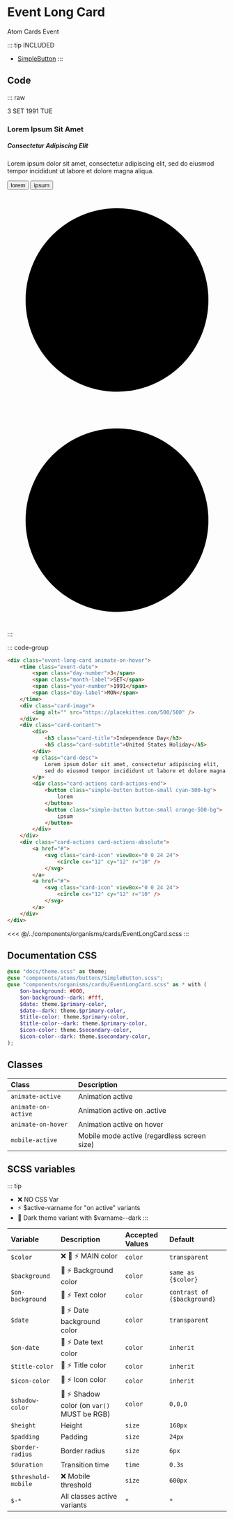 # Event Long Card
<Badge type="tip">Atom</Badge> <Badge type="info">Cards</Badge> <Badge type="info">Event</Badge>

::: tip INCLUDED
- [SimpleButton](/atoms/buttons/SimpleButton)
:::

## Code

::: raw
<div class="dev-section without-restrictions">
    <div class="event-long-card animate-on-hover">
        <time class="event-date" datetime="1991-09-03">
            <span class="day-number">3</span>
            <span class="month-label">SET</span>
            <span class="year-number">1991</span>
            <span class="day-label">TUE</span>
        </time>
        <div class="card-image">
            <img alt="" src="https://placekitten.com/500/500" />
        </div>
        <div class="card-content">
            <div>
                <h3 class="card-title">Lorem Ipsum Sit Amet</h3>
                <h5 class="card-subtitle">Consectetur Adipiscing Elit</h5>
            </div>
            <p class="card-desc">
                Lorem ipsum dolor sit amet, consectetur adipiscing elit,
                sed do eiusmod tempor incididunt ut labore et dolore magna aliqua.
            </p>
            <div class="card-actions card-actions-end">
                <button class="simple-button button-small cyan-500-bg">
                    lorem
                </button>
                <button class="simple-button button-small orange-500-bg">
                    ipsum
                </button>
            </div>
        </div>
        <div class="card-actions card-actions-absolute">
            <a href="#">
                <svg class="card-icon" viewBox="0 0 24 24">
                    <circle cx="12" cy="12" r="10" />
                </svg>
            </a>
            <a href="#">
                <svg class="card-icon" viewBox="0 0 24 24">
                    <circle cx="12" cy="12" r="10" />
                </svg>
            </a>
        </div>
    </div>
</div>
:::

::: code-group
```html
<div class="event-long-card animate-on-hover">
    <time class="event-date">
        <span class="day-number">3</span>
        <span class="month-label">SET</span>
        <span class="year-number">1991</span>
        <span class="day-label">MON</span>
    </time>
    <div class="card-image">
        <img alt="" src="https://placekitten.com/500/500" />
    </div>
    <div class="card-content">
        <div>
            <h3 class="card-title">Independence Day</h3>
            <h5 class="card-subtitle">United States Holiday</h5>
        </div>
        <p class="card-desc">
            Lorem ipsum dolor sit amet, consectetur adipiscing elit,
            sed do eiusmod tempor incididunt ut labore et dolore magna aliqua.
        </p>
        <div class="card-actions card-actions-end">
            <button class="simple-button button-small cyan-500-bg">
                lorem
            </button>
            <button class="simple-button button-small orange-500-bg">
                ipsum
            </button>
        </div>
    </div>
    <div class="card-actions card-actions-absolute">
        <a href="#">
            <svg class="card-icon" viewBox="0 0 24 24">
                <circle cx="12" cy="12" r="10" />
            </svg>
        </a>
        <a href="#">
            <svg class="card-icon" viewBox="0 0 24 24">
                <circle cx="12" cy="12" r="10" />
            </svg>
        </a>
    </div>
</div>
```
<<< @/../components/organisms/cards/EventLongCard.scss
:::

## Documentation CSS

```scss
@use "docs/theme.scss" as theme;
@use "components/atoms/buttons/SimpleButton.scss";
@use "components/organisms/cards/EventLongCard.scss" as * with (
    $on-background: #000,
    $on-background--dark: #fff,
    $date: theme.$primary-color,
    $date--dark: theme.$primary-color,
    $title-color: theme.$primary-color,
    $title-color--dark: theme.$primary-color,
    $icon-color: theme.$secondary-color,
    $icon-color--dark: theme.$secondary-color,
);
```

## Classes

| Class               | Description                                 |
|:--------------------|:--------------------------------------------|
| `animate-active`    | Animation active                            |
| `animate-on-active` | Animation active on .active                 |
| `animate-on-hover`  | Animation active on hover                   |
| `mobile-active`     | Mobile mode active (regardless screen size) |

## SCSS variables
::: tip
- :x: NO CSS Var
- :zap: $active-varname for "on active" variants
- :first_quarter_moon_with_face: Dark theme variant with $varname--dark
:::

| Variable            | Description                                                                | Accepted Values | Default                     |
|:--------------------|:---------------------------------------------------------------------------|:----------------|:----------------------------|
| `$color`            | :x: :first_quarter_moon_with_face: :zap: MAIN color                        | `color`         | `transparent`               |
| `$background`       | :first_quarter_moon_with_face: :zap: Background color                      | `color`         | `same as {$color}`          |
| `$on-background`    | :first_quarter_moon_with_face: :zap: Text color                            | `color`         | `contrast of {$background}` |
| `$date`             | :first_quarter_moon_with_face: :zap: Date background color                 | `color`         | `transparent`               |
| `$on-date`          | :first_quarter_moon_with_face: :zap: Date text color                       | `color`         | `inherit`                   |
| `$title-color`      | :first_quarter_moon_with_face: :zap: Title color                           | `color`         | `inherit`                   |
| `$icon-color`       | :first_quarter_moon_with_face: :zap: Icon color                            | `color`         | `inherit`                   |
| `$shadow-color`     | :first_quarter_moon_with_face: :zap: Shadow color (on `var()` MUST be RGB) | `color`         | `0,0,0`                     |
| `$height`           | Height                                                                     | `size`          | `160px`                     |
| `$padding`          | Padding                                                                    | `size`          | `24px`                      |
| `$border-radius`    | Border radius                                                              | `size`          | `6px`                       |
| `$duration`         | Transition time                                                            | `time`          | `0.3s`                      |
| `$threshold-mobile` | :x: Mobile threshold                                                       | `size`          | `600px`                     |
| `$-*`               | All classes active variants                                                | `*`             | `*`                         |


<style lang="scss">
@use "docs/theme.scss" as theme;
@use "components/atoms/buttons/SimpleButton.scss";
@use "components/organisms/cards/EventLongCard.scss" as * with (
    $on-background: #000,
    $on-background--dark: #fff,
    $date: theme.$primary-color,
    $date--dark: theme.$primary-color,
    $title-color: theme.$primary-color,
    $title-color--dark: theme.$primary-color,
    $icon-color: theme.$secondary-color,
    $icon-color--dark: theme.$secondary-color,
);
</style>
